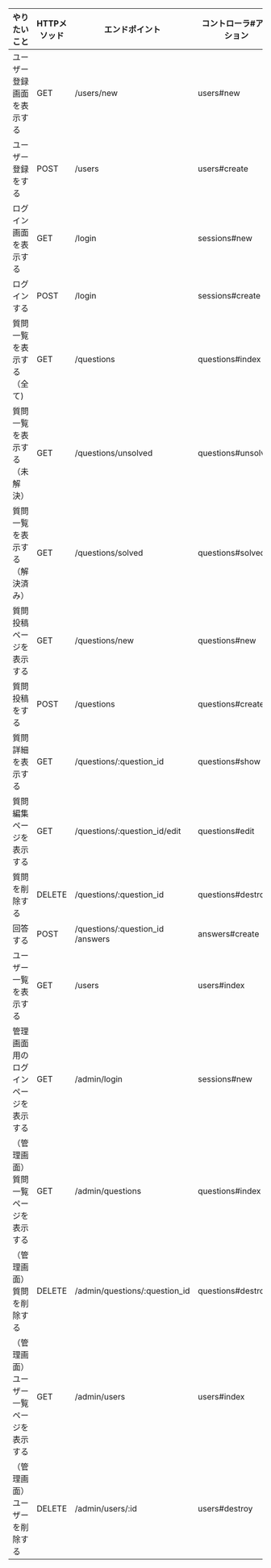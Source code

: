 | やりたいこと | HTTPメソッド | エンドポイント | コントローラ#アクション |
| ---- | ---- | ---- | ---- |
| ユーザー登録画面を表示する | GET | /users/new | users#new |
| ユーザー登録をする | POST | /users | users#create |
| ログイン画面を表示する | GET | /login | sessions#new |
| ログインする | POST | /login | sessions#create |
| 質問一覧を表示する（全て) | GET | /questions | questions#index |
| 質問一覧を表示する（未解決） | GET | /questions/unsolved | questions#unsolved |
| 質問一覧を表示する（解決済み） | GET | /questions/solved | questions#solved |
| 質問投稿ページを表示する | GET | /questions/new | questions#new |
| 質問投稿をする | POST | /questions | questions#create |
| 質問詳細を表示する | GET | /questions/:question_id | questions#show |
| 質問編集ページを表示する | GET| /questions/:question_id/edit | questions#edit |
| 質問を削除する | DELETE | /questions/:question_id | questions#destroy |
| 回答する | POST | /questions/:question_id /answers | answers#create |
| ユーザー一覧を表示する | GET | /users | users#index |
| 管理画面用のログインページを表示する | GET | /admin/login | sessions#new |
| （管理画面）質問一覧ページを表示する | GET | /admin/questions | questions#index |
| （管理画面）質問を削除する | DELETE | /admin/questions/:question_id | questions#destroy |
| （管理画面）ユーザー一覧ページを表示する | GET | /admin/users | users#index |
| （管理画面）ユーザーを削除する | DELETE | /admin/users/:id | users#destroy |
